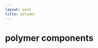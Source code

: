 ```yaml
---
layout: post
title: polymer
---
```


<h1>polymer components</h1>

<!-- Import element -->
<link rel="import" href="google-map.html">

<!-- Use element -->
<google-map lat="37.790" long="-122.390"></google-map>

